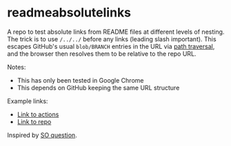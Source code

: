 # readmeabsolutelinks

A repo to test absolute links from README files at different levels of nesting. The trick is to use `/../../` before any links (leading slash important). This escapes GitHub's usual `blob/BRANCH` entries in the URL via [path traversal](https://owasp.org/www-community/attacks/Path_Traversal), and the browser then resolves them to be relative to the repo URL.

Notes:
 - This has only been tested in Google Chrome
 - This depends on GitHub keeping the same URL structure

Example links:

 - [Link to actions](/../../actions)
 - [Link to repo](/../../)

Inspired by [SO question](https://stackoverflow.com/questions/40196198/automatic-link-to-github-pages-url-from-readme-md).
